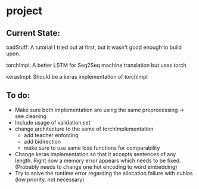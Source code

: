 # project

## Current State:

badStuff: A tutorial I tried out at first, but it wasn't good enough to build upon.

torchImpl: A better LSTM for Seq2Seq machine translation but uses torch

kerasImpl: Should be a keras implementation of torchImpl


## To do:

* Make sure both implementation are using the same preprocessing -> see cleaning
* Include usage of validation set
* change architecture to the same of torchImplementation 
  * add teacher enforcing
  * add bidirection
  * make sure to use same loss functions for comparability
* Change keras implementation so that it accepts sentences of any length. Right now a memory error appears which needs to be fixed. (Probably needs to change one hot encoding to word embedding)
* Try to solve the runtime error regarding the allocation failure with cublas (low priority, not necessary)
